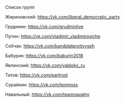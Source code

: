 Список групп

Жириновский: https://vk.com/liberal_democratic_party

Грудинин: https://vk.com/grudininlive

Путин: https://vk.com/vladimir_vladimirovichp

Собчак: https://vk.com/kandidatprotivvseh

Бабурин: https://vk.com/baburin2018

Явлинский: https://vk.com/yabloko_ru

Титов: https://vk.com/partrost

Сурайкин: https://vk.com/komross

Навальный: https://vk.com/teamnavalny